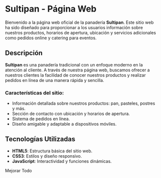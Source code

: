 # Sultipan - Página Web

Bienvenido a la página web oficial de la panadería **Sultipan**. Este sitio web ha sido diseñado para proporcionar a los usuarios información sobre nuestros productos, horarios de apertura, ubicación y servicios adicionales como pedidos online y catering para eventos.

## Descripción

**Sultipan** es una panadería tradicional con un enfoque moderno en la atención al cliente. A través de nuestra página web, buscamos ofrecer a nuestros clientes la facilidad de conocer nuestros productos y realizar pedidos en línea de una manera rápida y sencilla.

### Características del sitio:

- Información detallada sobre nuestros productos: pan, pasteles, postres y más.
- Sección de contacto con ubicación y horarios de apertura.
- Sistema de pedidos en línea.
- Diseño amigable y adaptable a dispositivos móviles.

## Tecnologías Utilizadas

- **HTML5**: Estructura básica del sitio web.
- **CSS3**: Estilos y diseño responsivo.
- **JavaScript**: Interactividad y funciones dinámicas.

Mejorar Todo